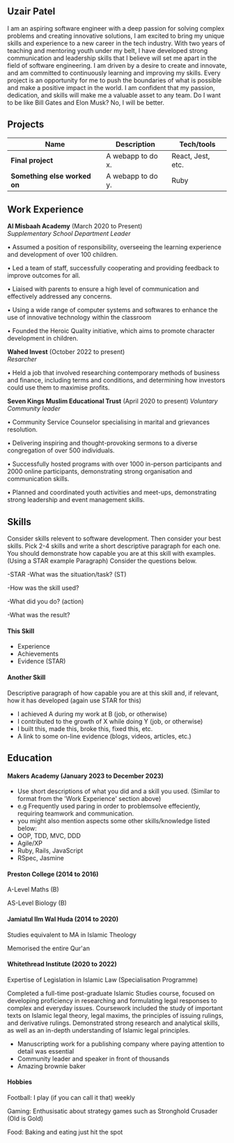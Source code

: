 ## Uzair Patel

I am an aspiring software engineer with a deep passion for solving complex problems and creating innovative solutions, I am excited to bring my unique skills and experience to a new career in the tech industry. With two years of teaching and mentoring youth under my belt, I have developed strong communication and leadership skills that I believe will set me apart in the field of software engineering. I am driven by a desire to create and innovate, and am committed to continuously learning and improving my skills. Every project is an opportunity for me to push the boundaries of what is possible and make a positive impact in the world. I am confident that my passion, dedication, and skills will make me a valuable asset to any team. Do I want to be like Bill Gates and Elon Musk? No, I will be better.

## Projects

| Name                         | Description       | Tech/tools        |
| ---------------------------- | ----------------- | ----------------- |
| **Final project**            | A webapp to do x. | React, Jest, etc. |
| **Something else worked on** | A webapp to do y. | Ruby              |

## Work Experience

**Al Misbaah Academy** (March 2020 to Present)  
_Supplementary School Department Leader_ 

• Assumed a position of responsibility, overseeing the learning experience and development of over 100 children. 

• Led a team of staff, successfully cooperating and providing feedback to improve outcomes for all.

• Liaised with parents to ensure a high level of communication and effectively addressed any concerns. 

• Using a wide range of computer systems and softwares to enhance the use of innovative technology within the classroom

• Founded the Heroic Quality initiative, which aims to promote character development in children.


**Wahed Invest** (October 2022 to present)  
_Resarcher_

• Held a job that involved researching contemporary methods of business and finance, including terms and conditions, and determining how investors could use them to maximise profits.


**Seven Kings Muslim Educational Trust** (April 2020 to present)
_Voluntary Community leader_

• Community Service Counselor specialising in marital and grievances resolution.

• Delivering inspiring and thought-provoking sermons to a diverse congregation of over 500 individuals.

• Successfully hosted programs with over 1000 in-person participants and 2000 online participants, demonstrating strong organisation and communication skills.

• Planned and coordinated youth activities and meet-ups, demonstrating strong leadership and event management skills.

## Skills

Consider skills relevent to software development. Then consider your best skills. Pick 2-4 skills and write a short descriptive paragraph for each one. You should demonstrate how capable you are at this skill with examples.
(Using a STAR example Paragraph) Consider the questions below.

-STAR
-What was the situation/task? (ST)

-How was the skill used?

-What did you do? (action)

-What was the result?


#### This Skill

- Experience
- Achievements
- Evidence (STAR)

#### Another Skill

Descriptive paragraph of how capable you are at this skill and, if relevant, how it has developed (again use STAR for this)

- I achieved A during my work at B (job, or otherwise)
- I contributed to the growth of X while doing Y (job, or otherwise)
- I built this, made this, broke this, fixed this, etc.
- A link to some on-line evidence (blogs, videos, articles, etc.)

## Education

#### Makers Academy (January 2023 to December 2023)
- Use short descriptions of what you did and a skill you used. (Similar to format from the 'Work Experience' section above)
- e.g Frequently used paring in order to problemsolve effeciently, requiring teamwork and communication.
- you might also mention aspects some other skills/knowledge listed below: 
- OOP, TDD, MVC, DDD
- Agile/XP
- Ruby, Rails, JavaScript
- RSpec, Jasmine

#### Preston College (2014 to 2016)
A-Level Maths (B)
  
AS-Level Biology (B)
 
#### Jamiatul Ilm Wal Huda (2014 to 2020)
Studies equivalent to MA in Islamic Theology
  
Memorised the entire Qur'an

#### Whitethread Institute (2020 to 2022)
Expertise of Legislation in Islamic Law (Specialisation Programme)

Completed a full-time post-graduate Islamic Studies course, focused on developing proficiency in researching and formulating legal responses to complex and everyday issues. Coursework included the study of important texts on Islamic legal theory, legal maxims, the principles of issuing rulings, and derivative rulings. Demonstrated strong research and analytical skills, as well as an in-depth understanding of Islamic legal principles.



- Manuscripting work for a publishing company where paying attention to detail was essential
- Community leader and speaker in front of thousands
- Amazing brownie baker




#### Hobbies

Football: I play (if you can call it that) weekly

Gaming: Enthusisatic about strategy games such as Stronghold Crusader (Old is Gold)

Food: Baking and eating just hit the spot



